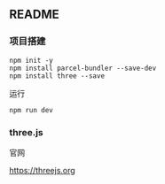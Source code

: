 ## README

### 项目搭建

```shell
npm init -y
npm install parcel-bundler --save-dev
npm install three --save
```

运行

```shell
npm run dev
```

### three.js

官网

https://threejs.org


